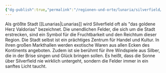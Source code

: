 ```yaml
---
{"dg-publish":true,"permalink":"/regionen-und-orte/lunaria/silverfield/silverfield/","tags":["City"]}
---
```


Als größte Stadt [[Lunarias\|Lunarias]] wird Silverfield oft als "das goldene Herz Valdorias" bezeichnet. Die unendlichen Felder, die sich um die Stadt erstrecken, sind ein Symbol für die Fruchtbarkeit und den Reichtum dieser Region. Die Stadt selbst ist ein prächtiges Zentrum für Handel und Kultur. In ihren großen Markthallen werden exotische Waren aus allen Ecken des Kontinents angeboten. Zudem ist sie berühmt für ihre Windspiele aus Silber, die in der Brise singen und Glück bringen sollen. Es heißt, dass die Sonne über Silverfield nie wirklich untergeht, sondern die Felder immer in ein sanftes Licht taucht.